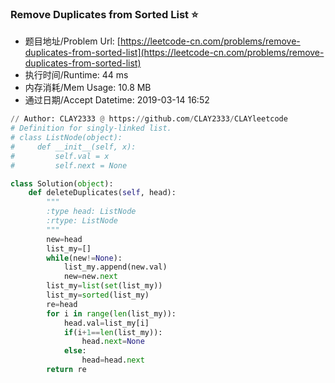 
### Remove Duplicates from Sorted List :star:
- 题目地址/Problem Url: [https://leetcode-cn.com/problems/remove-duplicates-from-sorted-list](https://leetcode-cn.com/problems/remove-duplicates-from-sorted-list)
- 执行时间/Runtime: 44 ms 
- 内存消耗/Mem Usage: 10.8 MB
- 通过日期/Accept Datetime: 2019-03-14 16:52
```python
// Author: CLAY2333 @ https://github.com/CLAY2333/CLAYleetcode
# Definition for singly-linked list.
# class ListNode(object):
#     def __init__(self, x):
#         self.val = x
#         self.next = None

class Solution(object):
    def deleteDuplicates(self, head):
        """
        :type head: ListNode
        :rtype: ListNode
        """
        new=head
        list_my=[]
        while(new!=None):
            list_my.append(new.val)
            new=new.next
        list_my=list(set(list_my))
        list_my=sorted(list_my)
        re=head
        for i in range(len(list_my)):
            head.val=list_my[i]
            if(i+1==len(list_my)):
                head.next=None
            else:
                head=head.next
        return re

```

